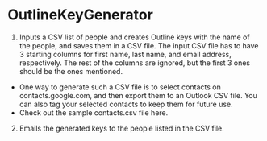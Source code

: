 # OutlineKeyGenerator
1. Inputs a CSV list of people and creates Outline keys with the name of the people, and saves them in a CSV file. The input CSV file has to have 3 starting columns for first name, last name, and email address, respectively. The rest of the columns are ignored, but the first 3 ones should be the ones mentioned.
 * One way to generate such a CSV file is to select contacts on contacts.google.com, and then export them to an Outlook CSV file. You can also tag your selected contacts to keep them for future use.
 * Check out the sample contacts.csv file here.
2. Emails the generated keys to the people listed in the CSV file.

